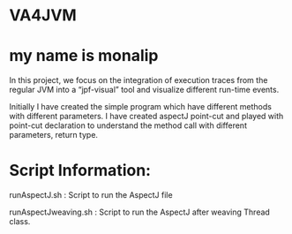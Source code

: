 # VA4JVM
# my name is monalip
In this project, we focus on the integration of execution traces from the regular JVM into a “jpf-visual” tool 
and visualize different run-time events.

Initially I have created the simple program which have different methods with different parameters. I have created aspectJ 
point-cut and played with point-cut declaration to understand the method call with different parameters, return type.

# Script Information:
runAspectJ.sh : Script to run the AspectJ file

runAspectJweaving.sh : Script to run the AspectJ after weaving Thread class.

